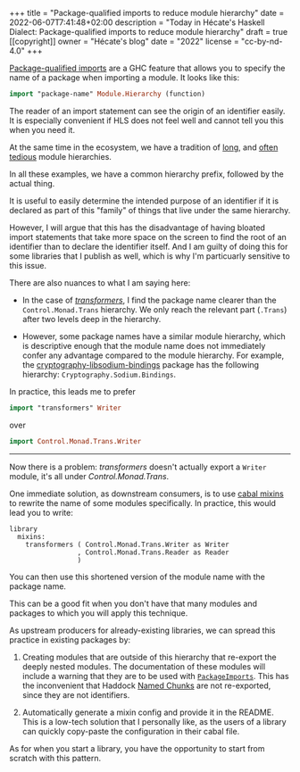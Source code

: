 +++
title = "Package-qualified imports to reduce module hierarchy"
date = 2022-06-07T7:41:48+02:00
description = "Today in Hécate's Haskell Dialect: Package-qualified imports to reduce module hierarchy"
draft = true
[[copyright]]
  owner = "Hécate's blog"
  date = "2022"
  license = "cc-by-nd-4.0"
+++

[Package-qualified imports][pqi] are a GHC feature that allows you to specify the name of a package when importing a module. 
It looks like this:

```haskell
import "package-name" Module.Hierarchy (function)
```

The reader of an import statement can see the origin of an identifier easily. It is especially convenient if HLS does
not feel well and cannot tell you this when you need it.

At the same time in the ecosystem, we have a tradition of [long][dpsqq],
and [often][hdjco] [tedious][cmioc] module hierarchies.

In all these examples, we have a common hierarchy prefix, followed by the actual thing.

It is useful to easily determine the intended purpose of an identifier if it is
declared as part of this "family" of things that live under the same hierarchy.

However, I will argue that this has the disadvantage of having bloated import statements that take more
space on the screen to find the root of an identifier than to declare the identifier itself.
And I am guilty of doing this for some libraries that I publish as well, which is why I'm particuarly
sensitive to this issue.

There are also nuances to what I am saying here:

* In the case of [*transformers*][transformers], I find the package name clearer than
the `Control.Monad.Trans` hierarchy. We only reach the relevant part (`.Trans`) after
two levels deep in the hierarchy.

* However, some package names have a similar module hierarchy, which is descriptive enough that the 
module name does not immediately confer any advantage compared to the module hierarchy.
For example, the [cryptography-libsodium-bindings][clb] package has the following
hierarchy: `Cryptography.Sodium.Bindings`. 

In practice, this leads me to prefer

```haskell
import "transformers" Writer
```

over

```haskell
import Control.Monad.Trans.Writer
```

---

Now there is a problem: *transformers* doesn't actually export a `Writer` module, it's all under *Control.Monad.Trans*.

One immediate solution, as downstream consumers, is to use [cabal mixins][mixins] to rewrite the name of some modules specifically.
In practice, this would lead you to write:

```cabal
library
  mixins:
    transformers ( Control.Monad.Trans.Writer as Writer
                 , Control.Monad.Trans.Reader as Reader
                 )
```

You can then use this shortened version of the module name with the package name. 

This can be a good fit when you don't have that many modules and packages to which you will apply this technique.

As upstream producers for already-existing libraries, we can spread this practice in existing packages by:

1. Creating modules that are outside of this hierarchy that re-export the deeply nested modules.
The documentation of these modules will include a warning that they are to be used with
[`PackageImports`][pqi].
This has the inconvenient that Haddock [Named Chunks][named-chunks] are not re-exported, since
they are not identifiers.

2. Automatically generate a mixin config and provide it in the README.
This is a low-tech solution that I personally like, as the users of a library
can quickly copy-paste the configuration in their cabal file.

As for when you start a library, you have the opportunity to start from scratch with this pattern.

[pqi]: https://ghc.gitlab.haskell.org/ghc/doc/users_guide/exts/package_qualified_imports.html
[dpsqq]: https://hackage.haskell.org/package/postgresql-simple-0.6.4/docs/Database-PostgreSQL-Simple-SqlQQ.html
[hdjco]: https://hackage.haskell.org/package/transformers-0.6.0.4/docs/Control-Monad-Trans-State-Strict.html
[cmioc]: https://hackage.haskell.org/package/base-4.16.1.0/docs/Control-Monad-IO-Class.html
[transformers]: https://hackage.haskell.org/package/transformers
[clb]: https://github.com/haskell-cryptography/cryptography-libsodium-bindings
[mixins]: https://cabal.readthedocs.io/en/3.6/cabal-package.html#pkg-field-mixins
[named-chunks]: https://haskell-haddock.readthedocs.io/en/latest/markup.html#named-chunks
